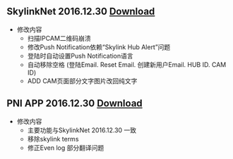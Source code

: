 ## SkylinkNet 2016.12.30 [Download](https://github.com/unknownmax/Android-APPs/releases/tag/SkylinkNet_APPs)

* 修改内容
    * 扫描IPCAM二维码崩溃
    * 修改Push Notification依赖“Skylink Hub Alert”问题
    * 登陆时自动设置Push Notification语言
    * 自动移除空格 (登陆Email. Reset Email. 创建新用户Email. HUB ID. CAM ID)
    * ADD CAM页面部分文字图片改回纯文字


## PNI APP 2016.12.30 [Download](https://github.com/unknownmax/Android-APPs/releases/tag/PNI_APPs)

* 修改内容
    * 主要功能与SkylinkNet 2016.12.30 一致
    * 移除skylink terms
    * 修正Even log 部分翻译问题


